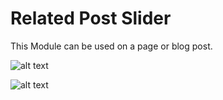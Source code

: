 # Related Post Slider

This Module can be used on a page or blog post.

![alt text](https://raw.githubusercontent.com/HubSpot/CMS-Migrations/master/Modules/relatedPostSlider/assets/moduleFieldOptions.png "Module Field Options")

![alt text](https://raw.githubusercontent.com/HubSpot/CMS-Migrations/master/Modules/relatedPostSlider/assets/sliderOptionsFields.png "Slider Field Options")
